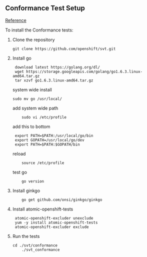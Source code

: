 ## Conformance Test Setup

[Reference](https://github.com/openshift/svt/tree/master/conformance)

To install the Conformance tests:
 1. Clone the repository
    ```shell
	git clone https://github.com/openshift/svt.git
    ```
 1. Install go
    ```shell
     download latest https://golang.org/dl/
     wget https://storage.googleapis.com/golang/go1.6.3.linux-amd64.tar.gz
     tar xzvf go1.6.3.linux-amd64.tar.gz
    ```
    system wide install
    ```shell
	sudo mv go /usr/local/
    ```
    add system wide path
    ```shell
        sudo vi /etc/profile
    ```
    add this to bottom
    ```shell
     export PATH=$PATH:/usr/local/go/bin
     export GOPATH=/usr/local/go/dev
     export PATH=$PATH:$GOPATH/bin
    ```
    reload
    ```shell
        source /etc/profile
    ```
    test go
    ```shell
        go version
    ```
 1. Install ginkgo
    ```shell
        go get github.com/onsi/ginkgo/ginkgo
    ```
 1. Install atomic-openshift-tests
    ```shell
     atomic-openshift-excluder unexclude
     yum -y install atomic-openshift-tests
     atomic-openshift-excluder exclude
    ```
 1. Run the tests
    ```shell
	cd ./svt/conformance
        ./svt_conformance
    ```
